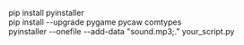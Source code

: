   pip install pyinstaller  
  pip install --upgrade pygame pycaw comtypes  
  pyinstaller --onefile --add-data "sound.mp3;." your_script.py
